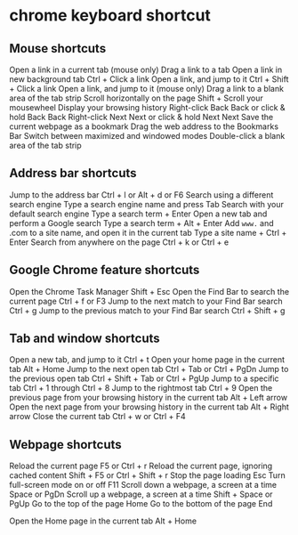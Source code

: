# chrome keyboard shortcut

## Mouse shortcuts

Open a link in a current tab (mouse only) Drag a link to a tab
Open a link in new background tab Ctrl + Click a link
Open a link, and jump to it Ctrl + Shift + Click a link
Open a link, and jump to it (mouse only) Drag a link to a blank area of the tab strip
Scroll horizontally on the page Shift + Scroll your mousewheel
Display your browsing history
Right-click Back Back or click & hold Back Back
Right-click Next Next or click & hold Next Next
Save the current webpage as a bookmark Drag the web address to the Bookmarks Bar
Switch between maximized and windowed modes Double-click a blank area of the tab strip

## Address bar shortcuts

Jump to the address bar Ctrl + l or Alt + d or F6
Search using a different search engine Type a search engine name and press Tab
Search with your default search engine Type a search term + Enter
Open a new tab and perform a Google search Type a search term + Alt + Enter
Add `www.` and .com to a site name, and open it in the current tab Type a site name + Ctrl + Enter
Search from anywhere on the page Ctrl + k or Ctrl + e

## Google Chrome feature shortcuts

Open the Chrome Task Manager Shift + Esc
Open the Find Bar to search the current page Ctrl + f or F3
Jump to the next match to your Find Bar search Ctrl + g
Jump to the previous match to your Find Bar search Ctrl + Shift + g

## Tab and window shortcuts

Open a new tab, and jump to it Ctrl + t
Open your home page in the current tab Alt + Home
Jump to the next open tab Ctrl + Tab or Ctrl + PgDn
Jump to the previous open tab Ctrl + Shift + Tab or Ctrl + PgUp
Jump to a specific tab Ctrl + 1 through Ctrl + 8
Jump to the rightmost tab Ctrl + 9
Open the previous page from your browsing history in the current tab Alt + Left arrow
Open the next page from your browsing history in the current tab Alt + Right arrow
Close the current tab Ctrl + w or Ctrl + F4

## Webpage shortcuts

Reload the current page F5 or Ctrl + r
Reload the current page, ignoring cached content Shift + F5 or Ctrl + Shift + r
Stop the page loading Esc
Turn full-screen mode on or off F11
Scroll down a webpage, a screen at a time Space or PgDn
Scroll up a webpage, a screen at a time Shift + Space or PgUp
Go to the top of the page Home
Go to the bottom of the page End

Open the Home page in the current tab Alt + Home
